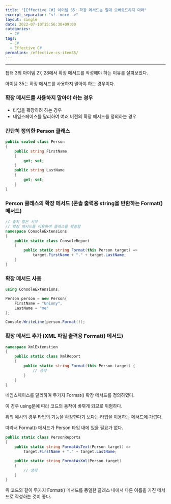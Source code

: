 ```yaml
---
title: "[Effective C#] 아이템 35: 확장 메서드는 절대 오버로드하지 마라"
excerpt_separator: "<!--more-->"
layout: single
date: 2022-07-10T15:56:30+09:00
categories:
  - C#
tags:
  - C#
  - Effective C#
permalink: /effective-cs-item35/
---
```

---

챕터 3의 아이템 27, 28에서 확장 메서드를 작성해야 하는 이유를 살펴보았다.

아이템 35는 확장 메서드를 사용하지 말아야 하는 경우이다.

<!--more-->

### 확장 메서드를 사용하지 말아야 하는 경우
* 타입을 확장하려 하는 경우
* 네임스페이스를 달리하여 여러 버전의 확장 메서드를 정의하는 경우


### 간단히 정의한 Person 클래스
```cs
public sealed class Person
{
    public string FirstName
    {
        get; set;
    }
    public string LastName
    {
        get; set;
    }
}
```

### Person 클래스의 확장 메서드 (콘솔 출력용 string을 반환하는 Format() 메서드)
```cs
// 좋지 않은 시작
// 확장 메서드를 이용하여 클래스를 확장함
namespace ConsoleExtensions
{
    public static class ConsoleReport
    {
        public static string Format(this Person target) =>
            target.FirstName + "." + target.LastName;
    }
}
```


### 확장 메서드 사용
```cs
using ConsoleExtensions;

Person person = new Person{
    FirstName = "Uniony",
    LastName = "me"
};

Console.WriteLine(person.Format());
```


### 확장 메서드 추가 (XML 파일 출력용 Format() 메서드)
```cs
namespace XmlExtenstion
{
    public static class XmlReport
    {
        public static string Format(this Person target) {
            // 생략
        }
    }
}
```


네임스페이스를 달리하여 두가지 Format() 확장 메서드를 정의하였다.

이 경우 using문에 따라 코드의 동작이 바뀌게 되므로 위험하다.


위의 예시의 경우 타입의 기능을 확장한다기 보다는 타입을 이용하는 메서드에 가깝다.

따라서 Format() 메서드가 Person 타입 내에 있을 필요가 없다.

```cs
public static class PersonReports
{
    public static string FormatAsText(Person target) =>
        target.FirstName + "." + target.LastName;

    public static string FormatAsXml(Person target)
    {
        // 생략
    }
}
```
위 코드와 같이 두가지 Format() 메서드를 동일한 클래스 내에서 다른 이름을 가진 메서드로 작성하는 것이 좋다.
